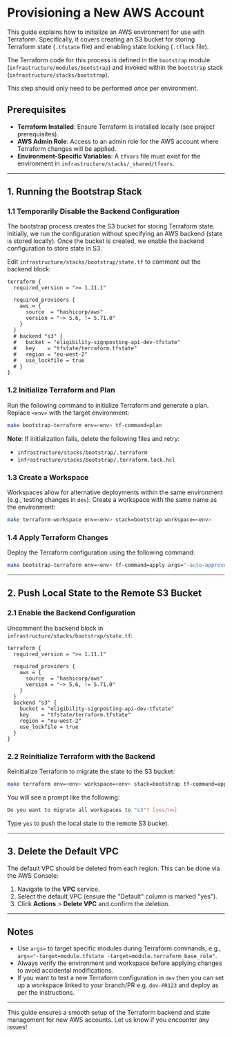 # Provisioning a New AWS Account

This guide explains how to initialize an AWS environment for use with Terraform. Specifically, it covers creating an S3 bucket for storing Terraform state (`.tfstate` file) and enabling state locking (`.tflock` file).

The Terraform code for this process is defined in the `bootstrap` module (`infrastructure/modules/bootstrap`) and invoked within the `bootstrap` stack (`infrastructure/stacks/bootstrap`).

This step should only need to be performed *once* per environment.

## Prerequisites

- **Terraform Installed**: Ensure Terraform is installed locally (see project prerequisites).
- **AWS Admin Role**: Access to an admin role for the AWS account where Terraform changes will be applied.
- **Environment-Specific Variables**: A `tfvars` file must exist for the environment in `infrastructure/stacks/_shared/tfvars`.

---

## 1. Running the Bootstrap Stack

### 1.1 Temporarily Disable the Backend Configuration

The bootstrap process creates the S3 bucket for storing Terraform state. Initially, we run the configuration without specifying an AWS backend (state is stored locally). Once the bucket is created, we enable the backend configuration to store state in S3.

Edit `infrastructure/stacks/bootstrap/state.tf` to comment out the backend block:

```hcl
terraform {
  required_version = ">= 1.11.1"

  required_providers {
    aws = {
      source  = "hashicorp/aws"
      version = "~> 5.6, != 5.71.0"
    }
  }
  # backend "s3" {
  #   bucket = "eligibility-signposting-api-dev-tfstate"
  #   key    = "tfstate/terraform.tfstate"
  #   region = "eu-west-2"
  #   use_lockfile = true
  # }
}
```

### 1.2 Initialize Terraform and Plan

Run the following command to initialize Terraform and generate a plan. Replace `<env>` with the target environment:

```bash
make bootstrap-terraform env=<env> tf-command=plan
```

**Note**: If initialization fails, delete the following files and retry:

- `infrastructure/stacks/bootstrap/.terraform`
- `infrastructure/stacks/bootstrap/.terraform.lock.hcl`

### 1.3 Create a Workspace

Workspaces allow for alternative deployments within the same environment (e.g., testing changes in `dev`). Create a workspace with the same name as the environment:

```bash
make terraform-workspace env=<env> stack=bootstrap workspace=<env>
```

### 1.4 Apply Terraform Changes

Deploy the Terraform configuration using the following command:

```bash
make bootstrap-terraform env=<env> tf-command=apply args="-auto-approve=true"
```

---

## 2. Push Local State to the Remote S3 Bucket

### 2.1 Enable the Backend Configuration

Uncomment the backend block in `infrastructure/stacks/bootstrap/state.tf`:

```hcl
terraform {
  required_version = ">= 1.11.1"

  required_providers {
    aws = {
      source  = "hashicorp/aws"
      version = "~> 5.6, != 5.71.0"
    }
  }
  backend "s3" {
    bucket = "eligibility-signposting-api-dev-tfstate"
    key    = "tfstate/terraform.tfstate"
    region = "eu-west-2"
    use_lockfile = true
  }
}
```

### 2.2 Reinitialize Terraform with the Backend

Reinitialize Terraform to migrate the state to the S3 bucket:

```bash
make terraform env=<env> workspace=<env> stack=bootstrap tf-command=apply
```

You will see a prompt like the following:

```bash
Do you want to migrate all workspaces to "s3"? [yes/no]
```

Type `yes` to push the local state to the remote S3 bucket.

---

## 3. Delete the Default VPC

The default VPC should be deleted from each region. This can be done via the AWS Console:

1. Navigate to the **VPC** service.
2. Select the default VPC (ensure the "Default" column is marked "yes").
3. Click **Actions** > **Delete VPC** and confirm the deletion.

---

## Notes

- Use `args=` to target specific modules during Terraform commands, e.g., `args="-target=module.tfstate -target=module.terraform_base_role"`.
- Always verify the environment and workspace before applying changes to avoid accidental modifications.
- If you want to test a new Terraform configuration in `dev` then you can set up a workspace linked to your branch/PR e.g. `dev-PR123` and
  deploy as per the instructions.

---

This guide ensures a smooth setup of the Terraform backend and state management for new AWS accounts. Let us know if you encounter any issues!
